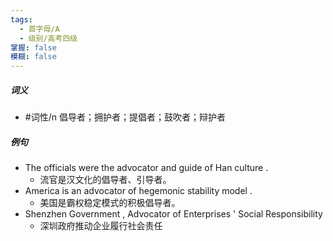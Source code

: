 ```yaml
---
tags:
  - 首字母/A
  - 级别/高考四级
掌握: false
模糊: false
---
```

##### 词义
- #词性/n  倡导者；拥护者；提倡者；鼓吹者；辩护者
##### 例句
- The officials were the advocator and guide of Han culture .
	- 流官是汉文化的倡导者、引导者。
- America is an advocator of hegemonic stability model .
	- 美国是霸权稳定模式的积极倡导者。
- Shenzhen Government , Advocator of Enterprises ' Social Responsibility
	- 深圳政府推动企业履行社会责任
